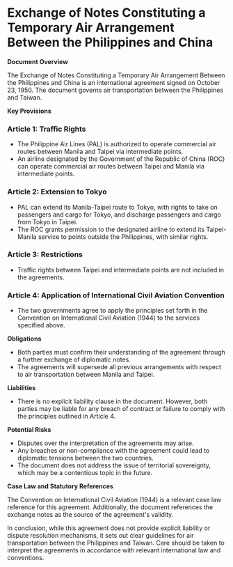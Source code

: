 **Exchange of Notes Constituting a Temporary Air Arrangement Between the Philippines and China**
====================================================

**Document Overview**

The Exchange of Notes Constituting a Temporary Air Arrangement Between the Philippines and China is an international agreement signed on October 23, 1950. The document governs air transportation between the Philippines and Taiwan.

**Key Provisions**

### Article 1: Traffic Rights

*   The Philippine Air Lines (PAL) is authorized to operate commercial air routes between Manila and Taipei via intermediate points.
*   An airline designated by the Government of the Republic of China (ROC) can operate commercial air routes between Taipei and Manila via intermediate points.

### Article 2: Extension to Tokyo

*   PAL can extend its Manila-Taipei route to Tokyo, with rights to take on passengers and cargo for Tokyo, and discharge passengers and cargo from Tokyo in Taipei.
*   The ROC grants permission to the designated airline to extend its Taipei-Manila service to points outside the Philippines, with similar rights.

### Article 3: Restrictions

*   Traffic rights between Taipei and intermediate points are not included in the agreements.

### Article 4: Application of International Civil Aviation Convention

*   The two governments agree to apply the principles set forth in the Convention on International Civil Aviation (1944) to the services specified above.

**Obligations**

*   Both parties must confirm their understanding of the agreement through a further exchange of diplomatic notes.
*   The agreements will supersede all previous arrangements with respect to air transportation between Manila and Taipei.

**Liabilities**

*   There is no explicit liability clause in the document. However, both parties may be liable for any breach of contract or failure to comply with the principles outlined in Article 4.

**Potential Risks**

*   Disputes over the interpretation of the agreements may arise.
*   Any breaches or non-compliance with the agreement could lead to diplomatic tensions between the two countries.
*   The document does not address the issue of territorial sovereignty, which may be a contentious topic in the future.

**Case Law and Statutory References**

The Convention on International Civil Aviation (1944) is a relevant case law reference for this agreement. Additionally, the document references the exchange notes as the source of the agreement's validity.

In conclusion, while this agreement does not provide explicit liability or dispute resolution mechanisms, it sets out clear guidelines for air transportation between the Philippines and Taiwan. Care should be taken to interpret the agreements in accordance with relevant international law and conventions.